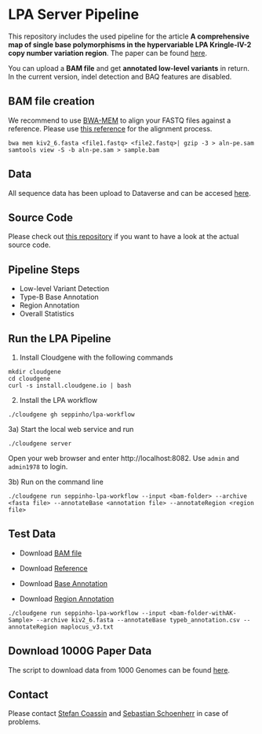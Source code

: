 # LPA Server Pipeline 

This repository includes the used pipeline for the article **A comprehensive map of single base
polymorphisms in the hypervariable LPA Kringle-IV-2 copy number variation region**. The paper can be found [here](http://www.jlr.org/content/early/2018/11/09/jlr.M090381.full.pdf+html).

You can upload a **BAM file** and get **annotated low-level variants** in return. In the current version, indel detection and BAQ features are disabled. 

## BAM file creation
We recommend to use [BWA-MEM](https://github.com/lh3/bwa) to align your FASTQ files against a reference. Please use [this reference](https://raw.githubusercontent.com/seppinho/mutation-server/76e865ece25cf792d1534b0288b2c28bc1b3d013/test-data/dna/lpa-sample/reference/kiv2_6.fasta) for the alignment process.

```
bwa mem kiv2_6.fasta <file1.fastq> <file2.fastq>| gzip -3 > aln-pe.sam
samtools view -S -b aln-pe.sam > sample.bam
```
## Data
All sequence data has been upload to Dataverse and can be accesed [here]().
## Source Code
Please check out [this repository](https://github.com/seppinho/mutation-server) if you want to have a look at the actual source code. 

## Pipeline Steps

* Low-level Variant Detection
* Type-B Base Annotation
* Region Annotation
* Overall Statistics

## Run the LPA Pipeline

1) Install Cloudgene with the following commands

```
mkdir cloudgene
cd cloudgene
curl -s install.cloudgene.io | bash
```

2) Install the LPA workflow

```
./cloudgene gh seppinho/lpa-workflow
```

3a) Start the local web service and run
```
./cloudgene server
```
Open your web browser and enter http://localhost:8082. Use `admin` and `admin1978` to login.

3b) Run on the command line
```
./cloudgene run seppinho-lpa-workflow --input <bam-folder> --archive <fasta file> --annotateBase <annotation file> --annotateRegion <region file>
```
## Test Data

* Download [BAM file](https://github.com/seppinho/mutation-server/raw/76e865ece25cf792d1534b0288b2c28bc1b3d013/test-data/dna/lpa-sample/bam/AK14_S12_L001_R1_001.gz_KIV2_6(-)5104bp.bam)

* Download [Reference](https://raw.githubusercontent.com/seppinho/mutation-server/76e865ece25cf792d1534b0288b2c28bc1b3d013/test-data/dna/lpa-sample/reference/kiv2_6.fasta)

* Download [Base Annotation](https://raw.githubusercontent.com/genepi/lpa-pipeline/master/files/typeb_annotation.csv)

* Download [Region Annotation](https://raw.githubusercontent.com/genepi/lpa-pipeline/master/files/maplocus_v3.txt)

```
./cloudgene run seppinho-lpa-workflow --input <bam-folder-withAK-Sample> --archive kiv2_6.fasta --annotateBase typeb_annotation.csv --annotateRegion maplocus_v3.txt
```

## Download 1000G Paper Data
The script to download data from 1000 Genomes can be found [here](https://github.com/genepi/lpa-pipeline/tree/master/scripts).

## Contact
Please contact [Stefan Coassin](mailto:stefan.coassin@i-med.ac.at) and [Sebastian Schoenherr](mailto:sebastian.schoenherr@i-med.ac.at) in case of problems. 
